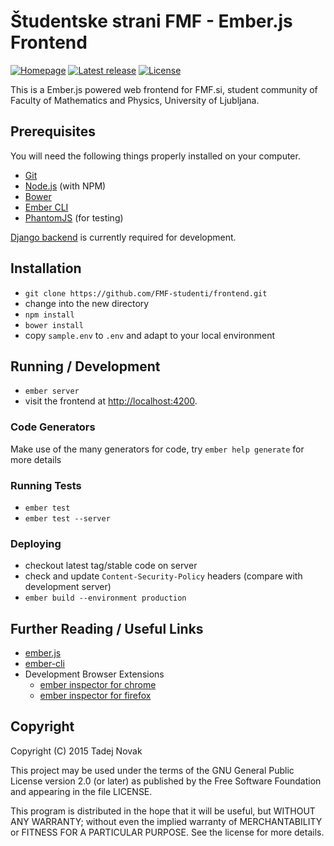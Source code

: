 # Študentske strani FMF - Ember.js Frontend
[![Homepage][web-img]][web] [![Latest release][release-img]][release] [![License][license-img]][license]

This is a Ember.js powered web frontend for FMF.si, student community of Faculty of Mathematics and Physics, University of Ljubljana.


## Prerequisites

You will need the following things properly installed on your computer.

* [Git](http://git-scm.com/)
* [Node.js](http://nodejs.org/) (with NPM)
* [Bower](http://bower.io/)
* [Ember CLI](http://www.ember-cli.com/)
* [PhantomJS](http://phantomjs.org/) (for testing)

[Django backend](https://github.com/FMF-studenti/backend) is currently required for development.


## Installation

* `git clone https://github.com/FMF-studenti/frontend.git`
* change into the new directory
* `npm install`
* `bower install`
* copy `sample.env` to `.env` and adapt to your local environment


## Running / Development

* `ember server`
* visit the frontend at [http://localhost:4200](http://localhost:4200).

### Code Generators

Make use of the many generators for code, try `ember help generate` for more details

### Running Tests

* `ember test`
* `ember test --server`

### Deploying

* checkout latest tag/stable code on server
* check and update `Content-Security-Policy` headers (compare with development server)
* `ember build --environment production`


## Further Reading / Useful Links

* [ember.js](http://emberjs.com/)
* [ember-cli](http://www.ember-cli.com/)
* Development Browser Extensions
  * [ember inspector for chrome](https://chrome.google.com/webstore/detail/ember-inspector/bmdblncegkenkacieihfhpjfppoconhi)
  * [ember inspector for firefox](https://addons.mozilla.org/en-US/firefox/addon/ember-inspector/)


## Copyright

Copyright (C) 2015 Tadej Novak

This project may be used under the terms of the GNU General Public License
version 2.0 (or later) as published by the Free Software Foundation and
appearing in the file LICENSE.

This program is distributed in the hope that it will be useful, but WITHOUT
ANY WARRANTY; without even the implied warranty of MERCHANTABILITY or FITNESS
FOR A PARTICULAR PURPOSE. See the license for more details.


[web]: http://fmf.si
[release]: https://github.com/FMF-studenti/frontend/releases
[license]: https://github.com/FMF-studenti/frontend/blob/master/LICENSE

[web-img]: https://img.shields.io/badge/web-fmf.si-green.svg
[license-img]: https://img.shields.io/github/license/FMF-studenti/frontend.svg
[release-img]: https://img.shields.io/github/release/FMF-studenti/frontend.svg
